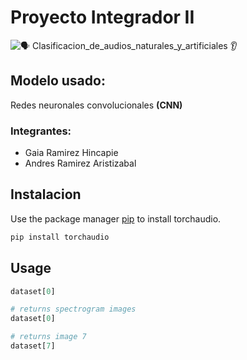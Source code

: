 # Proyecto Integrador II 

![🗣 Clasificacion_de_audios_naturales_y_artificiales 👂](https://github.com/user-attachments/assets/06a4f43a-0f1a-4ad5-a178-700686ac8990)

## Modelo usado: 

Redes neuronales convolucionales **(CNN)** 

### Integrantes:

<ul>
  <li>Gaia Ramirez Hincapie </li>
  <li>Andres Ramirez Aristizabal</li>
</ul>

## Instalacion

Use the package manager [pip](https://pip.pypa.io/en/stable/) to install torchaudio.

```bash
pip install torchaudio
```

## Usage

```python
dataset[0] 

# returns spectrogram images
dataset[0] 

# returns image 7
dataset[7] 


